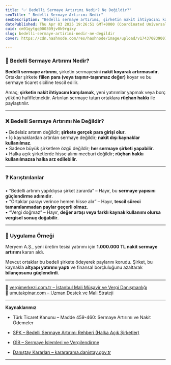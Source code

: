 ```yaml
---
title: "✅ Bedelli Sermaye Artırımı Nedir? Ne Değildir?"
seoTitle: " Bedelli Sermaye Artırımı Nedir"
seoDescription: "Bedelli sermaye artırımı, şirketin nakit ihtiyacını karşılamak için sermayeye nakit eklemesidir, bedelsiz artırımlardan farklıdır"
datePublished: Thu Apr 03 2025 19:26:51 GMT+0000 (Coordinated Universal Time)
cuid: cm91qytgq000309jv0k9rgixy
slug: bedelli-sermaye-artirimi-nedir-ne-degildir
cover: https://cdn.hashnode.com/res/hashnode/image/upload/v1743708390079/e34e291e-5c0b-4c18-907f-a74fd21cb533.webp

---
```


### 🔹 Bedelli Sermaye Artırımı Nedir?

**Bedelli sermaye artırımı**, şirketin sermayesini **nakit koyarak artırmasıdır**. Ortaklar şirkete **fiilen para (veya taşınır-taşınmaz değer)** koyar ve bu sermaye ticaret siciline tescil edilir.

Amaç; **şirketin nakit ihtiyacını karşılamak**, yeni yatırımlar yapmak veya borç yükünü hafifletmektir. Artırılan sermaye tutarı ortaklara **rüçhan hakkı** ile paylaştırılır.

---

### ❌ Bedelli Sermaye Artırımı Ne Değildir?

• Bedelsiz artırım değildir; **şirkete gerçek para girişi olur**.  
• İç kaynaklardan artırılan sermaye değildir; **nakit dışı kaynaklar kullanılmaz**.  
• Sadece büyük şirketlere özgü değildir; **her sermaye şirketi yapabilir**.  
• Halka açık şirketlerde hisse alımı mecburi değildir; **rüçhan hakkı kullanılmazsa halka arz edilebilir**.

---

### ❓ Karıştırılanlar

• “Bedelli artırım yapıldıysa şirket zararda” – Hayır, bu **sermaye yapısını güçlendirme adımıdır**.  
• “Ortaklar parayı verince hemen hisse alır” – Hayır, **tescil süreci tamamlanmadan paylar geçerli olmaz**.  
• “Vergi doğmaz” – Hayır, **değer artışı veya farklı kaynak kullanımı olursa vergisel sonuç doğabilir**.

---

### 🧠 Uygulama Örneği

Meryem A.Ş., yeni üretim tesisi yatırımı için **1.000.000 TL nakit sermaye artırımı** kararı aldı.

Mevcut ortaklar bu bedeli şirkete ödeyerek paylarını korudu. Şirket, bu kaynakla **altyapı yatırımı yaptı** ve finansal borçluluğunu azaltarak **bilançosunu güçlendirdi**.

---

📎 [vergimerkezi.com.tr – İstanbul Mali Müşavir ve Vergi Danışmanlığı](https://vergimerkezi.com.tr)  
📎 [umutakpinar.com – Uzman Destek ve Mali Strateji](https://umutakpinar.com)

---

**Kaynaklarımız**

* Türk Ticaret Kanunu – Madde 459-460: Sermaye Artırımı ve Nakit Ödemeler
    
* [SPK – Bedelli Sermaye Artırımı Rehberi (Halka Açık Şirketler)](https://www.spk.gov.tr/)
    
* [GİB – Sermaye İşlemleri ve Vergilendirme](https://www.gib.gov.tr/)
    
* [Danıştay Kararları – karararama.danistay.gov.tr](https://karararama.danistay.gov.tr/)
    

---